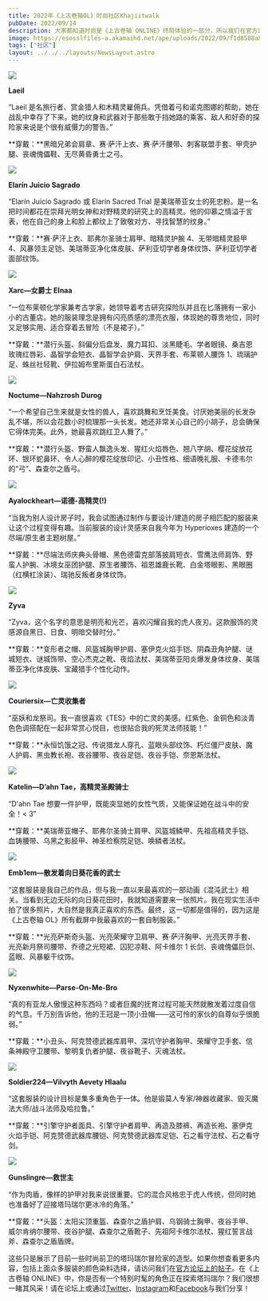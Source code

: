 ```yaml
---
title: 2022年《上古卷轴OL》时尚社区Khajiitwalk
pubDate: 2022/09/14
description: 大家都知道时尚是《上古卷轴 ONLINE》终局体验的一部分，所以我们在官方论坛上向#ESOFam发起挑战，让大家展示他们最时尚的角色。
image: https://esosslfiles-a.akamaihd.net/ape/uploads/2022/09/f1d8588a8cf31bb0957619d7725caad5.jpg
tags: ["社区"]
layout: ../../../layouts/NewsLayout.astro
---
```


![](https://esosslfiles-a.akamaihd.net/ape/uploads/2022/09/719a4c32a07fb63a9c121fb6f374ac9e.jpg)

**Laeil**

“Laeil
是名旅行者、赏金猎人和木精灵雇佣兵。凭借着弓和诺克图娜的帮助，她在战乱中幸存了下来。她的纹身和武器对于那些敢于挡她路的乘客、敌人和好奇的探险家来说是个很有威慑力的警告。”

**穿戴：**黑暗兄弟会肩章、赛·萨汗上衣、赛·萨汗腰带、刺客联盟手套、甲壳护腿、丧魂傀儡鞋、无尽黄昏勇士之弓。

![](https://esosslfiles-a.akamaihd.net/ape/uploads/2022/09/bc829b459d74e61d41551cbad8e955e4.jpg)

**Elarín Juicio Sagrado**

“Elarín Juicio Sagrado 或 Elarín Sacred Trial
是美瑞蒂亚女士的死忠粉。是一名把时间都花在崇拜光明女神和对野精灵的研究上的高精灵。他的仰慕之情溢于言表，他在自己的身上和脸上都纹上了致敬对方、寻找智慧的纹身。”

**穿戴：**赛·萨汗上衣、耶弗尔圣骑士肩甲、暗精灵护腕 4、无带暗精灵胫甲
4、风暴领主足铠、美瑞蒂亚净化体皮肤、萨利亚切学者身体纹饰、萨利亚切学者面部纹饰。

![](https://esosslfiles-a.akamaihd.net/ape/uploads/2022/09/c1ab133c621be28bc48f344b2ad3de9d.jpg)

**Xarc—女爵士 Elnaa**

“一位布莱顿化学家兼考古学家，她领导着考古研究探险队并且在匕落拥有一家小小的古董店。她的服装理念是拥有闪亮质感的漂亮衣服，体现她的尊贵地位，同时又足够实用、适合穿着去冒险（不是裙子）。”

**穿戴：**潜行头盔、斜偏分后盘发、魔力耳扣、淡黑睫毛、学者眼镜、桑吉恩玫瑰红唇彩、晶智学会短衣、晶智学会护肩、天界手套、布莱顿人腰饰
1、琉璃护足、蛛丝社轻靴、伊拉姆布里斯蛋白石法杖。

![](https://esosslfiles-a.akamaihd.net/ape/uploads/2022/09/31b622882e43844d6cf9b5302a5c7ec4.jpg)

**Noctume—Nahzrosh Durog**

“一个希望自己生来就是女性的兽人，喜欢跳舞和烹饪美食。讨厌她美丽的长发杂乱不堪，所以会花数小时梳理那一头长发。她还非常关心自己的小胡子，总会确保它得体完美。此外，她最喜欢跳红卫人舞了。”

**穿戴：**潜行头盔、野蛮人飘逸头发、猩红火焰唇色、翘八字胡、樱花绽放花环、银环蛇鼻环、令人心醉的樱花绽放印记、小丑性格、细语晚礼服、卡德韦尔的“弓”、森查尔之盾弓。

![](https://esosslfiles-a.akamaihd.net/ape/uploads/2022/09/a8578aa45d10dab727d9e0826ba98250.jpg)

**Ayalockheart—诺德-高精灵(!)**

“当我为别人设计房子时，我会试图通过制作与要设计/建造的房子相匹配的服装来让这个过程变得有趣。当前服装的设计灵感来自我今年为
Hyperioxes 建造的一个尽端/原生者主题树屋。”

**穿戴：**尽端法师庆典头骨帽、黑色德雷克部落披肩短衣、雪鹰法师肩饰、野蛮人护腕、冰境女巫团护腿、原生者腰饰、祖恩雄鹿长靴、白金塔眼影、黑眼圈（红横杠涂装）、瑞驰反叛者身体纹饰。

![](https://esosslfiles-a.akamaihd.net/ape/uploads/2022/09/a8c6ad88bcc47376f9ad506b65f8534e.jpg)

**Zyva**

“Zyva，这个名字的意思是明亮和光芒，喜欢闪耀自我的虎人夜刃。这款服饰的灵感源自黑日、日食、明暗交替时分。”

**穿戴：**变形者之帽、风盔城胸甲护肩、塞伊克火焰手铠、阴森丑角护腿、谜城短衣、谜城饰带、空心杰克之靴、夜焰法杖、美瑞蒂亚阳炎爆发身体纹身、美瑞蒂亚净化体皮肤、宝藏猎手个性化动作。

![](https://esosslfiles-a.akamaihd.net/ape/uploads/2022/09/8d3ad623c16b9b524da1d483c90fe6be.jpg)

**Couriersix—亡灵收集者**

“巫妖和龙祭司。我一直很喜欢《TES》中的亡灵的美感。红紫色、金铜色和淡青色色调搭配在一起非常赏心悦目，也很贴合我的死灵法师技能！”

**穿戴：**永恒饥饿之冠、传说猎龙人穿孔、蓝眼头部纹饰、朽烂僵尸皮肤、魔人护肩、黑虫教长袍、夜谷腰带、夜谷足铠、夜谷手铠、奈恩斯法杖。

![](https://esosslfiles-a.akamaihd.net/ape/uploads/2022/09/6b7ccbed5cd08072c863d55ad79c4e72.jpg)

**Katelin—D’ahn Tae，高精灵圣殿骑士**

“D'ahn Tae 想要一件护甲，既能突显她的女性气质，又能保证她在战斗中的安全！< 3”

**穿戴：**美瑞蒂亚帽子、耶弗尔圣骑士肩甲、风盔城鳞甲、先祖高精灵手铠、血铸腰带、乌黑之影胫甲、神圣检察院足铠、唤鳞者法杖。

![](https://esosslfiles-a.akamaihd.net/ape/uploads/2022/09/b9f57dd43645e3baf371f6ce7428ebde.jpg)

**Emb1em—散发着向日葵花香的武士**

“这套服装是我自己的作品，但与我一直以来最喜欢的一部动画《混沌武士》相关。当看到无边无际的向日葵花田时，我就知道需要来一张照片。我在现实生活中拍了很多照片，大自然是我真正喜欢的东西。最终，这一切都是值得的，因为这是《上古卷轴
OL》所有截屏中我最喜欢的一套自制服装。”

**穿戴：**光亮萨斯奇头盔、光亮荣耀守卫肩甲、赛·萨汗胸甲、光亮天界手套、光亮新月祭司腰带、乔德之光短裙、囚犯凉鞋、阿卡维尔
1 长剑、丧魂傀儡巨剑、蓝眼、风暴躯干纹饰。

![](https://esosslfiles-a.akamaihd.net/ape/uploads/2022/09/80b1ebb25cb70f365daee3f108da56e1.jpg)

**Nyxenwhite—Parse-On-Me-Bro**

“真的有亚龙人傲慢这种东西吗？或者巨魔的抚育过程可能天然就散发着过度自信的气息。千万别告诉他，他的王冠是一顶小丑帽——这可怜的家伙的自尊似乎很脆弱。”

**穿戴：**小丑头、阿克赞德武器库肩甲、深坑守护者胸甲、荣耀守卫手套、信条神殿守卫腰带、黎明复仇者护腿、夜谷靴子、灭魂法杖。

![](https://esosslfiles-a.akamaihd.net/ape/uploads/2022/09/87a5a5a34c6b4800b02ceb086d718999.jpg)

**Soldier224—Vilvyth Aevety Hlaalu**

“这套服装的设计目标是集多重角色于一体。他是锻莫人专家/神器收藏家、毁灭魔法大师/战斗法师及哈拉鲁。”

**穿戴：**引擎守护者面具、引擎守护者肩甲、再造及膝裤、再造长袍、塞伊克火焰手铠、阿克赞德武器库腰铠、阿克赞德武器库足铠、石之看守法杖、石之看守剑。

![](https://esosslfiles-a.akamaihd.net/ape/uploads/2022/09/6aaed0dde4c981875981466d0d9c87c5.jpg)

**Gunslingre—救世主**

“作为肉盾，像样的护甲对我来说很重要。它的混合风格忠于虎人传统，但同时她也准备好了迎接塔玛瑞尔更冰冷的角落。”

**穿戴：**头盔：太阳尖顶重盔、森查尔之盾护肩、乌钢骑士胸甲、夜谷手甲、威尔肯纳尔腰带、夜谷护腿、森查尔之盾靴子、先祖阿卡维尔法杖、猩红誓言战斧、森查尔之盾盾牌。

这些只是展示了目前一些时尚前卫的塔玛瑞尔冒险家的造型。如果你想查看更多内容，包括上面众多服装的颜色染料选择，请访问我们在[官方论坛上的帖子](https://forums.elderscrollsonline.com/en/discussion/comment/7704365/)。在《上古卷轴
ONLINE》中，你是否有一个特别时髦的角色正在探索塔玛瑞尔？我们很想一睹其风采！请在论坛上或通过[Twitter](https://twitter.com/TESOnline)、[Instagram](https://www.instagram.com/elderscrollsonline/)和[Facebook](https://www.facebook.com/elderscrollsonline)与我们分享！
